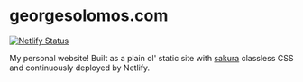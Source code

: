 # georgesolomos.com

[![Netlify Status](https://api.netlify.com/api/v1/badges/ce855239-4948-4310-9077-47504aea4cb4/deploy-status)](https://app.netlify.com/sites/vigorous-wescoff-89b5de/deploys)

My personal website! Built as a plain ol' static site with [sakura](https://github.com/oxalorg/sakura) classless CSS and continuously deployed by Netlify.

